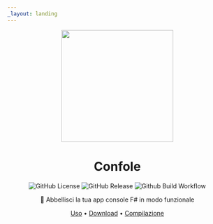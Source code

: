 ```yaml
---
_layout: landing
---
```


<div align="center">

<img src="confole.png" width="256px" height="256px" />

# Confole

![GitHub License](https://img.shields.io/github/license/reallukee/confole)
![GitHub Release](https://img.shields.io/github/v/release/reallukee/confole?include_prereleases)
![Github Build Workflow](https://img.shields.io/github/actions/workflow/status/reallukee/confole/build.yml)

🎨 Abbellisci la tua app console F# in modo funzionale



[Uso](/docs/uso)
•
[Download](/docs/download)
•
[Compilazione](/docs/compilazione)

</div>
